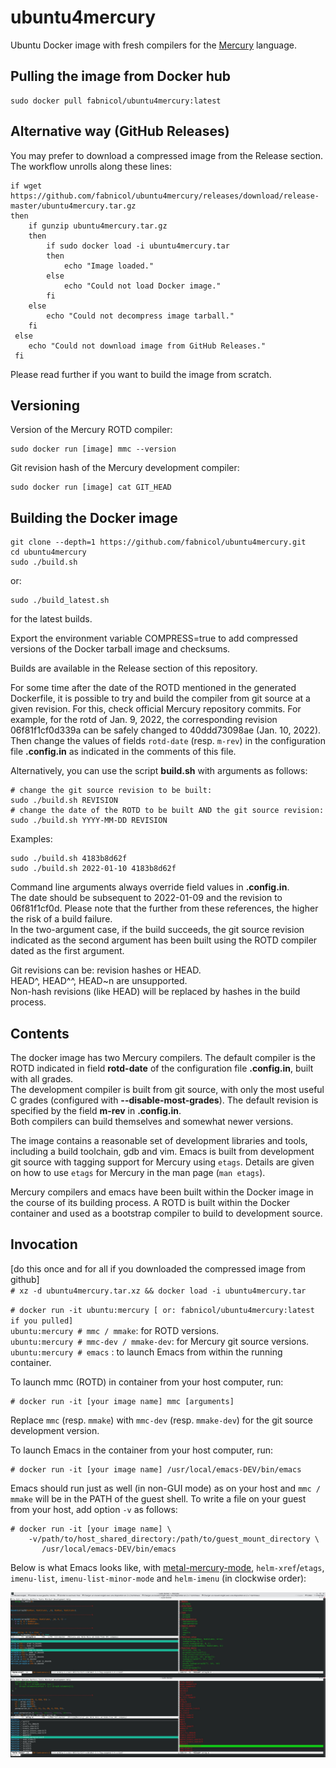 # ubuntu4mercury

Ubuntu Docker image with fresh compilers for the
[Mercury](https://github.com/Mercury-Language/mercury) language.  

## Pulling the image from Docker hub

    sudo docker pull fabnicol/ubuntu4mercury:latest

## Alternative way (GitHub Releases)

You may prefer to download a compressed image from the Release section.
The workflow unrolls along these lines:   
    
    if wget https://github.com/fabnicol/ubuntu4mercury/releases/download/release-master/ubuntu4mercury.tar.gz
    then 
        if gunzip ubuntu4mercury.tar.gz
        then
            if sudo docker load -i ubuntu4mercury.tar
            then
                echo "Image loaded."
            else
                echo "Could not load Docker image."
            fi
        else
            echo "Could not decompress image tarball."
        fi
     else
        echo "Could not download image from GitHub Releases."
     fi
    
Please read further if you want to build the image from scratch.   

## Versioning

Version of the Mercury ROTD compiler:   

    sudo docker run [image] mmc --version
    
Git revision hash of the Mercury development compiler:  

    sudo docker run [image] cat GIT_HEAD
      

## Building the Docker image

    git clone --depth=1 https://github.com/fabnicol/ubuntu4mercury.git
    cd ubuntu4mercury
    sudo ./build.sh
    
or:

    sudo ./build_latest.sh

for the latest builds.   
 
Export the environment variable COMPRESS=true to add compressed versions
of the Docker tarball image and checksums.  

Builds are available in the Release section of this repository.   

For some time after the date of the ROTD mentioned in the generated Dockerfile,
it is possible to try and build the compiler from git source at a given
revision. For this, check official Mercury repository commits. For example, 
for the rotd of Jan. 9, 2022, the corresponding revision 06f81f1cf0d339a
can be safely changed to 40ddd73098ae (Jan. 10, 2022). Then change the values
of fields `rotd-date` (resp. `m-rev`) in the configuration file **.config.in** as 
indicated in the comments of this file.   

Alternatively, you can use the script **build.sh** with arguments as follows:

    # change the git source revision to be built:
    sudo ./build.sh REVISION
    # change the date of the ROTD to be built AND the git source revision:
    sudo ./build.sh YYYY-MM-DD REVISION

Examples:

    sudo ./build.sh 4183b8d62f
    sudo ./build.sh 2022-01-10 4183b8d62f

Command line arguments always override field values in **.config.in**.  
The date should be subsequent to 2022-01-09 and the revision to 06f81f1cf0d.
Please note that the further from these references, the higher the risk of a
build failure.  
In the two-argument case, if the build succeeds, the git source
revision indicated as the second argument has been built using the ROTD 
compiler dated as the first argument.   

Git revisions can be: revision hashes or HEAD.   
HEAD^, HEAD^^, HEAD~n are unsupported.   
Non-hash revisions (like HEAD) will be replaced by hashes in the build process.   

## Contents

The docker image has two Mercury compilers.
The default compiler is the ROTD indicated in field **rotd-date** of the
configuration file **.config.in**, built with all grades.  
The development compiler is built from git source, with only the most
useful C grades (configured with **--disable-most-grades**). The default
revision is specified by the field **m-rev** in **.config.in**.  
Both compilers can build themselves and somewhat newer versions.

The image contains a reasonable set of development libraries and tools,
including a build toolchain, gdb and vim.
Emacs is built from development git source with tagging support for
Mercury using `etags`.
Details are given on how to use `etags` for Mercury in the man page
(`man etags`).

Mercury compilers and emacs have been built within the Docker image in
the course of its building process. A ROTD is built within the Docker 
container and used as a bootstrap compiler to build to development source.

## Invocation

[do this once and for all if you downloaded the compressed image from github]   
`# xz -d ubuntu4mercury.tar.xz && docker load -i ubuntu4mercury.tar`

`# docker run -it ubuntu:mercury [ or: fabnicol/ubuntu4mercury:latest if you pulled]`   
`ubuntu:mercury # mmc / mmake`: for ROTD versions.   
`ubuntu:mercury # mmc-dev / mmake-dev`: for Mercury git source versions.   
`ubuntu:mercury # emacs` : to launch Emacs from within the running container.  

To launch mmc (ROTD) in container from your host computer, run:   

    # docker run -it [your image name] mmc [arguments]

Replace `mmc` (resp. `mmake`) with `mmc-dev` (resp. `mmake-dev`) for the git
source development version.   

To launch Emacs in the container from your host computer, run:  

    # docker run -it [your image name] /usr/local/emacs-DEV/bin/emacs

Emacs should run just as well (in non-GUI mode) as on your host and `mmc / mmake` 
will be in the PATH of the guest shell. 
To write a file on your guest from your host, add option `-v` as follows:  

    # docker run -it [your image name] \
        -v/path/to/host_shared_directory:/path/to/guest_mount_directory \
           /usr/local/emacs-DEV/bin/emacs

Below is what Emacs looks like, with 
[metal-mercury-mode](https://github.com/fabnicol/metal-mercury-mode.git), `helm-xref`/`etags`,
`imenu-list`, `imenu-list-minor-mode` and `helm-imenu` (in clockwise order):  

![emacs](doc/emacs.jpg)
  
  
